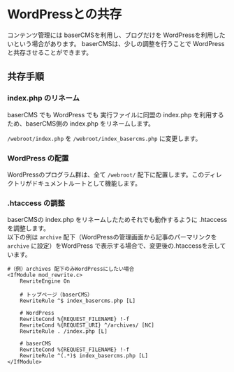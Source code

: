 # WordPressとの共存

コンテンツ管理には baserCMSを利用し、ブログだけを WordPressを利用したいという場合があります。
baserCMSは、少しの調整を行うことで WordPressと共存させることができます。

## 共存手順
### index.php のリネーム
baserCMS でも WordPress でも 実行ファイルに同盟の index.php を利用するため、baserCMS側の index.php をリネームします。

`/webroot/index.php` を `/webroot/index_basercms.php` に変更します。

### WordPress の配置
WordPressのプログラム群は、全て `/webroot/` 配下に配置します。このディレクトリがドキュメントルートとして機能します。

### .htaccess の調整
baserCMSの index.php をリネームしたためそれでも動作するように .htaccess を調整します。  
以下の例は `archive` 配下（WordPressの管理画面から記事のパーマリンクを `archive` に設定）をWordPress で表示する場合で、変更後の.htaccessを示しています。

```shell
#（例）archives 配下のみWordPressにしたい場合
<IfModule mod_rewrite.c>
    RewriteEngine On
    
    # トップページ（baserCMS）
    RewriteRule ^$ index_basercms.php [L]
    
    # WordPress
    RewriteCond %{REQUEST_FILENAME} !-f
    RewriteCond %{REQUEST_URI} ^/archives/ [NC]
    RewriteRule . /index.php [L]

    # baserCMS    
    RewriteCond %{REQUEST_FILENAME} !-f
    RewriteRule ^(.*)$ index_basercms.php [L]
</IfModule>
```
